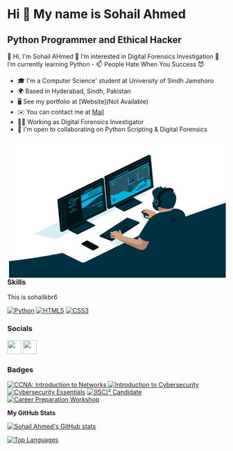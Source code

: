 

Hi 👋 My name is Sohail Ahmed
=====================

Python Programmer and Ethical Hacker
------------------------------------

👋 Hi, I'm Sohail AHmed 👀 I’m interested in Digital Forensics Investigation 🌱 I’m currently learning Python - 📫 People Hate When You Success 😈 

* 🎓 I'm a Computer Science' student at University of Sindh Jamshoro
* 🌍  Based in Hyderabad, Sindh, Pakistan
* 🖥️  See my portfolio at [Website](Not Available)
* ✉️  You can contact me at [Mail](sohailahmedsak4@gmail.com)
* 👨‍💻 Working as Digital Forensics Investigator
* 🤝  I'm open to collaborating on Python Scripting & Digital Forensics

<img align="right" alt="GIF" src="https://github.com/sohailkbr6/sohailkbr6/blob/main/code.gif?raw=true" width="500" height="320" />

### Skills

This is sohailkbr6

<p align="left">
<a href="https://www.python.org/" target="_blank" rel="noreferrer"><img src="https://raw.githubusercontent.com/danielcranney/readme-generator/main/public/icons/skills/python-colored.svg" width="36" height="36" alt="Python" /></a>
<a href="https://developer.mozilla.org/en-US/docs/Glossary/HTML5" target="_blank" rel="noreferrer"><img src="https://raw.githubusercontent.com/danielcranney/readme-generator/main/public/icons/skills/html5-colored.svg" width="36" height="36" alt="HTML5" /></a>
<a href="https://www.w3.org/TR/CSS/#css" target="_blank" rel="noreferrer"><img src="https://raw.githubusercontent.com/danielcranney/readme-generator/main/public/icons/skills/css3-colored.svg" width="36" height="36" alt="CSS3" /></a>
</p>

### Socials

<p align="left"> <a href="https://www.github.com/sohailkbr6" target="_blank" rel="noreferrer"><img src="https://raw.githubusercontent.com/danielcranney/readme-generator/main/public/icons/socials/github.svg" width="32" height="32" /></a> 
<a href="http://www.instagram.com/sohailkbr6" target="_blank" rel="noreferrer"><img src="https://raw.githubusercontent.com/danielcranney/readme-generator/main/public/icons/socials/instagram.svg" width="32" height="32" /></a> 
</a></p>

### Badges

<p align="left"> 
<a href="https://www.credly.com/badges/3be820eb-4b61-4a23-875b-b8122578a2f7" target="_blank" rel="noreferrer"><img class="cr-badges-full-badge__img" src="https://images.credly.com/size/340x340/images/70d71df5-f3dc-4380-9b9d-f22513a70417/CCNAITN__1_.png" alt="CCNA: Introduction to Networks" width="120" height="120"</a>
<a href="https://www.credly.com/badges/b9b71ad3-6fef-46ed-92ee-1b375c278e45" target="_blank" rel="noreferrer"><img class="cr-badges-full-badge__img" src="https://images.credly.com/size/340x340/images/af8c6b4e-fc31-47c4-8dcb-eb7a2065dc5b/I2CS__1_.png" alt="Introduction to Cybersecurity" width="120" height="120"></a>
<a href="https://www.credly.com/badges/00c83c43-b9df-4b3c-8f30-cb1782e468c1" target="_blank" rel="noreferrer"><img class="cr-badges-full-badge__img" src="https://images.credly.com/size/340x340/images/054913b2-e271-49a2-a1a4-9bf1c1f9a404/CyberEssentials.png" alt="Cybersecurity Essentials" width="120" height="120"></a>
<a href="https://www.credly.com/badges/9ea5c805-2c14-445f-a3c8-526937a6893f" target="_blank" rel="noreferrer"><img class="cr-badges-full-badge__img" src="https://images.credly.com/size/340x340/images/3829db50-49a8-4f30-85c5-639ffc4a7b2f/image.png" alt="(ISC)² Candidate" width="120" height="120"></a>
<a href="https://www.credly.com/badges/764170e1-f531-436c-82bd-32c56254edaf" target="_blank" rel="noreferrer"><img class="cr-badges-full-badge__img" src="https://images.credly.com/size/340x340/images/8d97e39e-2a05-4ed7-88a3-3413bc88c7bd/CPW.png" alt="Career Preparation Workshop" width="120" height="120"></a>
</p>



<b>My GitHub Stats</b>

<a href="http://www.github.com/sohailkbr6"><img src="https://github-readme-stats.vercel.app/api?username=sohailkbr6&show_icons=true&hide=&count_private=true&title_color=0891b2&text_color=ffffff&icon_color=0891b2&bg_color=1c1917&hide_border=true&show_icons=true" alt="Sohail Ahmed's GitHub stats" /></a>

<a href="https://github.com/sohailkbr6" align="left"><img src="https://github-readme-stats.vercel.app/api/top-langs/?username=sohailkbr6&langs_count=10&title_color=0891b2&text_color=ffffff&icon_color=0891b2&bg_color=1c1917&hide_border=true&locale=en&custom_title=Top%20%Languages" alt="Top Languages" /></a>              

